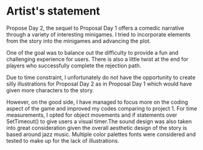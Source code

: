 # Artist's statement

Propose Day 2, the sequel to Proposal Day 1 offers a comedic narrative through a variety of interesting minigames. I tried to incorporate elements from the story into the minigames and advancing the plot.

One of the goal was to balance out the difficulty to provide a fun and challenging experience for users. There is also a little twist at the end for players who successfully complete the rejection path.

Due to time constraint, I unfortunately do not have the opportunity to create silly illustrations for Proposal Day 2 as in Proposal Day 1 which would have given more characters to the story. 

However, on the good side, I have managed to focus more on the coding aspect of the game and improved my codes comparing to project 1. For time measurements, I opted for object movements and if statements over SetTimeout() to give users a visual timer.The sound design was also taken into great consideration given the overall aesthetic design of the story is based around jazz music. Multiple color palettes fonts were considered and tested to make up for the lack of illustrations. 
